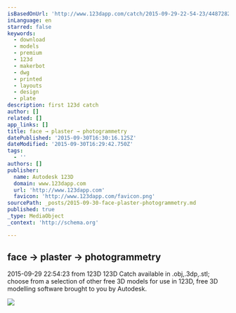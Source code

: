 ```yaml
---
isBasedOnUrl: 'http://www.123dapp.com/catch/2015-09-29-22-54-23/4487282'
inLanguage: en
starred: false
keywords:
  - download
  - models
  - premium
  - 123d
  - makerbot
  - dwg
  - printed
  - layouts
  - design
  - plate
description: first 123d catch
author: []
related: []
app_links: []
title: face → plaster → photogrammetry
datePublished: '2015-09-30T16:30:16.125Z'
dateModified: '2015-09-30T16:29:42.750Z'
tags:
  - ''
authors: []
publisher:
  name: Autodesk 123D
  domain: www.123dapp.com
  url: 'http://www.123dapp.com'
  favicon: 'http://www.123dapp.com/favicon.png'
sourcePath: _posts/2015-09-30-face-plaster-photogrammetry.md
published: true
_type: MediaObject
_context: 'http://schema.org'

---
```

<article style=""><h1>face → plaster → photogrammetry</h1><p>2015-09-29 22:54:23 from 123D 123D Catch available in .obj,.3dp,.stl; choose from a selection of other free 3D models for use in 123D, free 3D modelling software brought to you by Autodesk.</p><img src="http://static.spark.autodesk.com/2015/09/30__00_53_03/icon.pngdd600c37-6722-11e5-9f29-22000b53800cLarge.jpg" /></article>